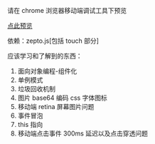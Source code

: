请在 chrome 浏览器移动端调试工具下预览

[点此预览](http://worldzhao.github.io/demo/web%E7%BB%84%E4%BB%B6%E5%BC%80%E5%8F%91-dialog/)

依赖：zepto.js[包括 touch 部分]

应该学习和了解到的东西：

1. 面向对象编程-组件化
2. 单例模式
3. 垃圾回收机制
4. 图片 base64 编码 css 字体图标
5. 移动端 retina 屏幕图片问题
6. 事件冒泡
7. this 指向
8. 移动端点击事件 300ms 延迟以及点击穿透问题
